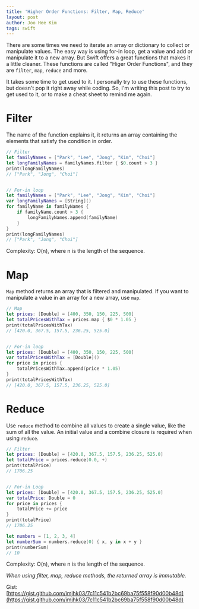 ```yaml
---
title: 'Higher Order Functions: Filter, Map, Reduce'
layout: post
author: Joo Hee Kim
tags: swift
---
```


There are some times we need to iterate an array or dictionary to collect or manipulate values. The easy way is using for-in loop, get a value and add or manipulate it to a new array. But Swift offers a great functions that makes it a little cleaner. These functions are called "Higer Order Functions", and they are `filter`, `map`, `reduce` and more.

It takes some time to get used to it. I personally try to use these functions, but doesn't pop it right away while coding. So, I'm writing this post to try to get used to it, or to make a cheat sheet to remind me again.

# Filter

The name of the function explains it, it returns an array containing the elements that satisfy the condition in order.

```swift
// Filter
let familyNames = ["Park", "Lee", "Jong", "Kim", "Choi"]
let longFamilyNames = familyNames.filter { $0.count > 3 }
print(longFamilyNames)
// ["Park", "Jong", "Choi"]


// For-in loop
let familyNames = ["Park", "Lee", "Jong", "Kim", "Choi"]
var longFamilyNames = [String]()
for familyName in familyNames {
    if familyName.count > 3 {
        longFamilyNames.append(familyName)
    }
}
print(longFamilyNames)
// ["Park", "Jong", "Choi"]
```

Complexity: O(n), where n is the length of the sequence.

# Map

`Map` method returns an array that is filtered and manipulated. If you want to manipulate a value in an array for a new array, use `map`.

```swift
// Map
let prices: [Double] = [400, 350, 150, 225, 500]
let totalPricesWithTax = prices.map { $0 * 1.05 }
print(totalPricesWithTax)
// [420.0, 367.5, 157.5, 236.25, 525.0]


// For-in loop
let prices: [Double] = [400, 350, 150, 225, 500]
var totalPricesWithTax = [Double]()
for price in prices {
    totalPricesWithTax.append(price * 1.05)
}
print(totalPricesWithTax)
// [420.0, 367.5, 157.5, 236.25, 525.0]
```

# Reduce

Use `reduce` method to combine all values to create a single value, like the sum of all the value. An initial value and a combine closure is required when using `reduce`.

```swift
// Filter
let prices: [Double] = [420.0, 367.5, 157.5, 236.25, 525.0]
let totalPrice = prices.reduce(0.0, +)
print(totalPrice)
// 1706.25


// For-in Loop
let prices: [Double] = [420.0, 367.5, 157.5, 236.25, 525.0]
var totalPrice: Double = 0
for price in prices {
    totalPrice += price
}
print(totalPrice)
// 1706.25
```

```swift
let numbers = [1, 2, 3, 4]
let numberSum = numbers.reduce(0) { x, y in x + y }
print(numberSum)
// 10
```

Complexity: O(n), where n is the length of the sequence.

*When using filter, map, reduce methods, the returned array is immutable.*

Gist: [https://gist.github.com/imjhk03/7c11c541b2bc69ba75f558f90d00b48d](https://gist.github.com/imjhk03/7c11c541b2bc69ba75f558f90d00b48d)